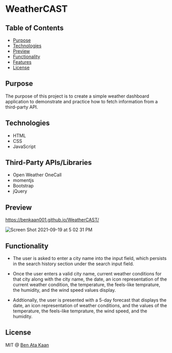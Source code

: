# WeatherCAST

## Table of Contents

* [Purpose](#purpose)
* [Technologies](#technologies)
* [Preview](#preview)
* [Functionality](#functionality)
* [Features](#features)
* [License](#license)

## Purpose

The purpose of this project is to create a simple weather dashboard application to demonstrate and practice how to fetch information from a third-party API.


## Technologies

* HTML
* CSS
* JavaScript

## Third-Party APIs/Libraries

* Open Weather OneCall
* momentjs
* Bootstrap
* jQuery



## Preview

https://benkaan001.github.io/WeatherCAST/ 

![Screen Shot 2021-09-19 at 5 02 31 PM](https://user-images.githubusercontent.com/88162275/133944491-6e16cf48-dfe9-4ffd-bb76-f3936960a42b.png)






## Functionality

*  The user is asked to enter a city name into the input field, which persists in the search history section under the search input field. 

*  Once the user enters a valid city name, current weather conditions for that city along with the city name, the date, an icon representation of the current weather condition, the temperature, the feels-like temprature, the humidity, and the wind speed values display. 

* Addtionally, the user is presented with a 5-day forecast that displays the date, an icon representation of weather conditions, and the values of the temperature, the feels-like temprature, the wind speed, and the humidity. 


## License

MIT @ [Ben Ata Kaan](https://github.com/benkaan001)
